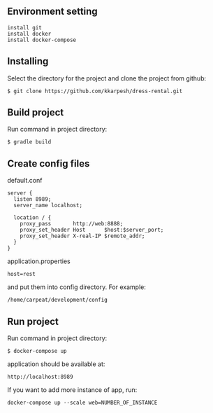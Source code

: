 ## Environment setting
```
install git
install docker
install docker-compose
```

## Installing
Select the directory for the project and clone the project from github:
```
$ git clone https://github.com/kkarpesh/dress-rental.git
```

## Build project
Run command in project directory:
```
$ gradle build
```

## Create config files
default.conf
```
server {
  listen 8989;
  server_name localhost;

  location / {
    proxy_pass       http://web:8888;
    proxy_set_header Host      $host:$server_port;
    proxy_set_header X-real-IP $remote_addr;
  }
}
```
application.properties
```
host=rest
```
and put them into config directory. For example:
```
/home/carpeat/development/config
```
## Run project
Run command in project directory:
```
$ docker-compose up
```
application should be available at:
```
http://localhost:8989
```

If you want to add more instance of app, run:
```
docker-compose up --scale web=NUMBER_OF_INSTANCE
```


